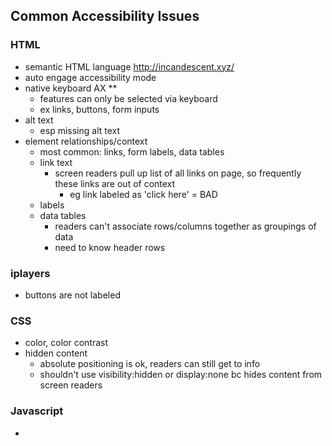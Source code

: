 ## Common Accessibility Issues

### HTML
- semantic HTML language
http://incandescent.xyz/
- auto engage accessibility mode
- native keyboard AX **
  - features can only be selected via keyboard
  - ex links, buttons, form inputs
- alt text
  - esp missing alt text
- element relationships/context
  - most common: links, form labels, data tables
  - link text
    - screen readers pull up list of all links on page, so frequently these links are out of context
      - eg link labeled as 'click here' = BAD
  - labels
  - data tables
    - readers can't associate rows/columns together as groupings of data
    - need to know header rows

### iplayers
- buttons are not labeled

### CSS
- color, color contrast
- hidden content
  - absolute positioning is ok, readers can still get to info
  - shouldn't use visibility:hidden or display:none bc hides content from screen readers

### Javascript
-
